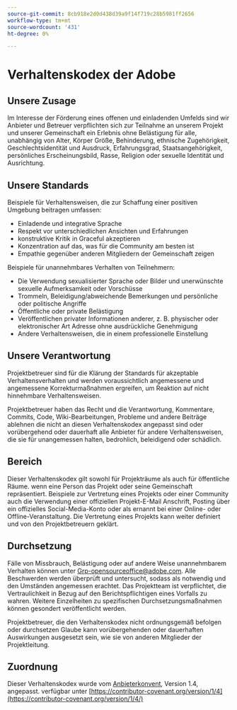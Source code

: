 ```yaml
---
source-git-commit: 8cb918e2d0d438d39a9f14f719c28b5981ff2656
workflow-type: tm+mt
source-wordcount: '431'
ht-degree: 0%

---
```

# Verhaltenskodex der Adobe

## Unsere Zusage

Im Interesse der Förderung eines offenen und einladenden Umfelds sind wir
Anbieter und Betreuer verpflichten sich zur Teilnahme an unserem Projekt und
unserer Gemeinschaft ein Erlebnis ohne Belästigung für alle, unabhängig von Alter, Körper
Größe, Behinderung, ethnische Zugehörigkeit, Geschlechtsidentität und Ausdruck, Erfahrungsgrad,
Staatsangehörigkeit, persönliches Erscheinungsbild, Rasse, Religion oder sexuelle Identität und
Ausrichtung.

## Unsere Standards

Beispiele für Verhaltensweisen, die zur Schaffung einer positiven Umgebung beitragen
umfassen:

* Einladende und integrative Sprache
* Respekt vor unterschiedlichen Ansichten und Erfahrungen
* konstruktive Kritik in Graceful akzeptieren
* Konzentration auf das, was für die Community am besten ist
* Empathie gegenüber anderen Mitgliedern der Gemeinschaft zeigen

Beispiele für unannehmbares Verhalten von Teilnehmern:

* Die Verwendung sexualisierter Sprache oder Bilder und unerwünschte sexuelle Aufmerksamkeit oder
Vorschüsse
* Trommeln, Beleidigung/abweichende Bemerkungen und persönliche oder politische Angriffe
* Öffentliche oder private Belästigung
* Veröffentlichen privater Informationen anderer, z. B. physischer oder elektronischer Art
Adresse ohne ausdrückliche Genehmigung
* Andere Verhaltensweisen, die in einem
professionelle Einstellung

## Unsere Verantwortung

Projektbetreuer sind für die Klärung der Standards für akzeptable
Verhaltensverhalten und werden voraussichtlich angemessene und angemessene Korrekturmaßnahmen ergreifen, um
Reaktion auf nicht hinnehmbare Verhaltensweisen.

Projektbetreuer haben das Recht und die Verantwortung,
Kommentare, Commits, Code, Wiki-Bearbeitungen, Probleme und andere Beiträge ablehnen
die nicht an diesen Verhaltenskodex angepasst sind oder vorübergehend oder
dauerhaft alle Anbieter für andere Verhaltensweisen, die sie für unangemessen halten,
bedrohlich, beleidigend oder schädlich.

## Bereich

Dieser Verhaltenskodex gilt sowohl für Projekträume als auch für öffentliche Räume.
wenn eine Person das Projekt oder seine Gemeinschaft repräsentiert. Beispiele
zur Vertretung eines Projekts oder einer Community auch die Verwendung einer offiziellen Projekt-E-Mail
Anschrift, Posting über ein offizielles Social-Media-Konto oder als ernannt
bei einer Online- oder Offline-Veranstaltung. Die Vertretung eines Projekts kann
weiter definiert und von den Projektbetreuern geklärt.

## Durchsetzung

Fälle von Missbrauch, Belästigung oder auf andere Weise unannehmbarem Verhalten können
unter Grp-opensourceoffice@adobe.com. Alle
Beschwerden werden überprüft und untersucht, sodass
als notwendig und den Umständen angemessen erachtet. Das Projektteam ist
verpflichtet, die Vertraulichkeit in Bezug auf den Berichtspflichtigen eines Vorfalls zu wahren.
Weitere Einzelheiten zu spezifischen Durchsetzungsmaßnahmen können gesondert veröffentlicht werden.

Projektbetreuer, die den Verhaltenskodex nicht ordnungsgemäß befolgen oder durchsetzen
Glaube kann vorübergehenden oder dauerhaften Auswirkungen ausgesetzt sein, wie sie von anderen
Mitglieder der Projektleitung.

## Zuordnung

Dieser Verhaltenskodex wurde vom [Anbieterkonvent](https://contributor-covenant.org), Version 1.4, angepasst.
verfügbar unter [https://contributor-covenant.org/version/1/4](https://contributor-covenant.org/version/1/4/)
